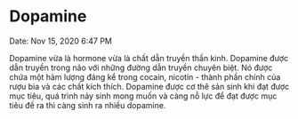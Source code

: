# Dopamine

Date: Nov 15, 2020 6:47 PM

Dopamine vừa là hormone vừa là chất dẫn truyền thần kinh. Dopamine được dẫn truyền trong não với những đường dẫn truyền chuyên biệt. Nó được chứa một hàm lượng đáng kể trong cocain, nicotin - thành phần chính của rượu bia và các chất kích thích. Dopamine được cơ thê sản sinh khi đạt được mục tiêu, quá trình nảy sinh mong muốn và càng nỗ lực để đạt được mục tiêu đề ra thì càng sinh ra nhiều dopamine.